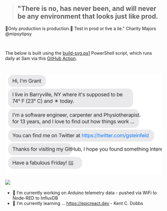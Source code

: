 > ## "There is no, has never been, and will never be any environment that looks just like prod. 

🌺Only production is production.🌺 Test in prod or live a lie." Charity Majors
@mipsytipsy

<br/>

The below is built using the [build-svg.ps1](https://github.com/grant-steinfeld/grant-steinfeld/blob/master/build-svg.ps1) PowerShell script, which runs daily at 3am via this [GitHub Action](https://github.com/grant-steinfeld/grant-steinfeld/blob/master/.github/workflows/readme.yml).

<br/>





[![](./chat.svg)](https://twitter.com/gsteinfeld)

![](https://github-readme-stats.vercel.app/api?username=grant-steinfeld&show_icons=true&theme=merko)


- 🔭 I’m currently working on Arduino telemetry data - pushed via WiFi to Node-RED to InfluxDB
- 🌱 I’m currently learning ... https://epicreact.dev - Kent C. Dobbs

<!--
**Grant-Steinfeld/Grant-Steinfeld** is a ✨ _special_ ✨ repository because its `README.md` (this file) appears on your GitHub profile.

Here are some ideas to get you started:

- 🔭 I’m currently working on ...
- 🌱 I’m currently learning ...
- 👯 I’m looking to collaborate on ...
- 🤔 I’m looking for help with ...
- 💬 Ask me about ...
- 📫 How to reach me: ...
- 😄 Pronouns: ...
- ⚡ Fun fact: ...
-->
